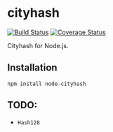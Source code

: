 # cityhash
[![Build Status](https://travis-ci.org/DavidCai1993/cityhash.svg?branch=master)](https://travis-ci.org/DavidCai1993/cityhash)
[![Coverage Status](https://coveralls.io/repos/github/DavidCai1993/cityhash/badge.svg?branch=master)](https://coveralls.io/github/DavidCai1993/cityhash?branch=master)

Cityhash for Node.js.

## Installation

```
npm install node-cityhash
```

## TODO:

- `Hash128`
